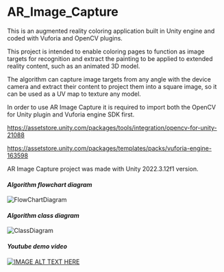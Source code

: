 # AR_Image_Capture
This is an augmented reality coloring application built in Unity engine and coded with Vuforia and OpenCV plugins.  
  
This project is intended to enable coloring pages to function as image targets for recognition and extract the painting to be applied to extended reality content, such as an animated 3D model.  
  
The algorithm can capture image targets from any angle with the device camera and extract their content to project them into a square image, so it can be used as a UV map to texture any model.  
  
In order to use AR Image Capture it is required to import both the OpenCV for Unity plugin and Vuforia engine SDK first.  

https://assetstore.unity.com/packages/tools/integration/opencv-for-unity-21088

https://assetstore.unity.com/packages/templates/packs/vuforia-engine-163598
  
AR Image Capture project was made with Unity 2022.3.12f1 version.  
  
#### *Algorithm flowchart diagram*  
  
![FlowChartDiagram](https://github.com/Isco16/AR_Image_Capture/assets/112453307/3a9ab9c5-713e-4ef2-adaf-36e2190e5a9c)
  
#### *Algorithm class diagram*  
  
![ClassDiagram](https://github.com/Isco16/AR_Image_Capture/assets/112453307/84f983f9-013f-4cfd-a51d-dd92a3b694b9)
  
#### *Youtube demo video*  
  
[![IMAGE ALT TEXT HERE](https://img.youtube.com/vi/u0hb3MhlETI/0.jpg)](https://www.youtube.com/watch?v=u0hb3MhlETI)
